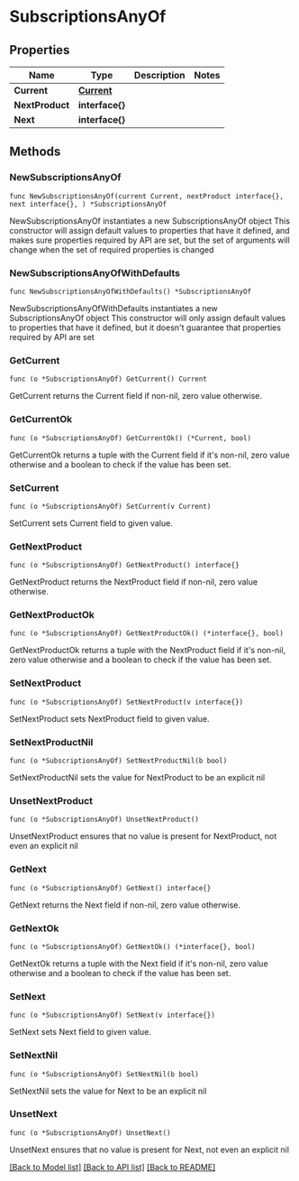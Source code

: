 # SubscriptionsAnyOf

## Properties

Name | Type | Description | Notes
------------ | ------------- | ------------- | -------------
**Current** | [**Current**](Current.md) |  | 
**NextProduct** | **interface{}** |  | 
**Next** | **interface{}** |  | 

## Methods

### NewSubscriptionsAnyOf

`func NewSubscriptionsAnyOf(current Current, nextProduct interface{}, next interface{}, ) *SubscriptionsAnyOf`

NewSubscriptionsAnyOf instantiates a new SubscriptionsAnyOf object
This constructor will assign default values to properties that have it defined,
and makes sure properties required by API are set, but the set of arguments
will change when the set of required properties is changed

### NewSubscriptionsAnyOfWithDefaults

`func NewSubscriptionsAnyOfWithDefaults() *SubscriptionsAnyOf`

NewSubscriptionsAnyOfWithDefaults instantiates a new SubscriptionsAnyOf object
This constructor will only assign default values to properties that have it defined,
but it doesn't guarantee that properties required by API are set

### GetCurrent

`func (o *SubscriptionsAnyOf) GetCurrent() Current`

GetCurrent returns the Current field if non-nil, zero value otherwise.

### GetCurrentOk

`func (o *SubscriptionsAnyOf) GetCurrentOk() (*Current, bool)`

GetCurrentOk returns a tuple with the Current field if it's non-nil, zero value otherwise
and a boolean to check if the value has been set.

### SetCurrent

`func (o *SubscriptionsAnyOf) SetCurrent(v Current)`

SetCurrent sets Current field to given value.


### GetNextProduct

`func (o *SubscriptionsAnyOf) GetNextProduct() interface{}`

GetNextProduct returns the NextProduct field if non-nil, zero value otherwise.

### GetNextProductOk

`func (o *SubscriptionsAnyOf) GetNextProductOk() (*interface{}, bool)`

GetNextProductOk returns a tuple with the NextProduct field if it's non-nil, zero value otherwise
and a boolean to check if the value has been set.

### SetNextProduct

`func (o *SubscriptionsAnyOf) SetNextProduct(v interface{})`

SetNextProduct sets NextProduct field to given value.


### SetNextProductNil

`func (o *SubscriptionsAnyOf) SetNextProductNil(b bool)`

 SetNextProductNil sets the value for NextProduct to be an explicit nil

### UnsetNextProduct
`func (o *SubscriptionsAnyOf) UnsetNextProduct()`

UnsetNextProduct ensures that no value is present for NextProduct, not even an explicit nil
### GetNext

`func (o *SubscriptionsAnyOf) GetNext() interface{}`

GetNext returns the Next field if non-nil, zero value otherwise.

### GetNextOk

`func (o *SubscriptionsAnyOf) GetNextOk() (*interface{}, bool)`

GetNextOk returns a tuple with the Next field if it's non-nil, zero value otherwise
and a boolean to check if the value has been set.

### SetNext

`func (o *SubscriptionsAnyOf) SetNext(v interface{})`

SetNext sets Next field to given value.


### SetNextNil

`func (o *SubscriptionsAnyOf) SetNextNil(b bool)`

 SetNextNil sets the value for Next to be an explicit nil

### UnsetNext
`func (o *SubscriptionsAnyOf) UnsetNext()`

UnsetNext ensures that no value is present for Next, not even an explicit nil

[[Back to Model list]](../README.md#documentation-for-models) [[Back to API list]](../README.md#documentation-for-api-endpoints) [[Back to README]](../README.md)



